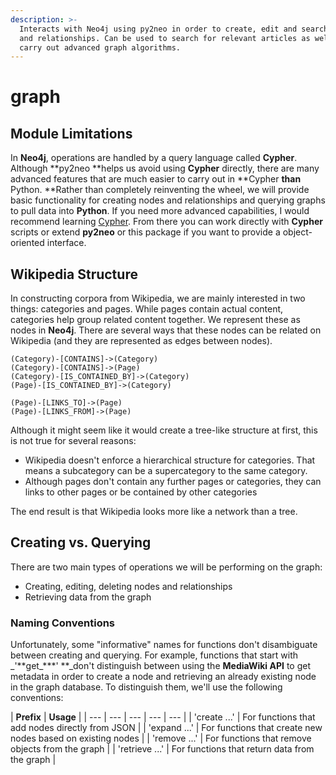 ```yaml
---
description: >-
  Interacts with Neo4j using py2neo in order to create, edit and search nodes
  and relationships. Can be used to search for relevant articles as well as
  carry out advanced graph algorithms.
---
```


# graph

## Module Limitations

In **Neo4j**, operations are handled by a query language called **Cypher**. Although **py2neo **helps us avoid using **Cypher** directly, there are many advanced features that are much easier to carry out in **Cypher **than** Python. **Rather than completely reinventing the wheel, we will provide basic functionality for creating nodes and relationships and querying graphs to pull data into **Python**. If you need more advanced capabilities, I would recommend learning [Cypher](../../../overview/dependencies/neo4j.md). From there you can work directly with **Cypher** scripts or extend **py2neo** or this package if you want to provide a object-oriented interface.

## Wikipedia Structure

In constructing corpora from Wikipedia, we are mainly interested in two things: categories and pages. While pages contain actual content, categories help group related content together. We represent these as nodes in **Neo4j**. There are several ways that these nodes can be related on Wikipedia \(and they are represented as edges between nodes\).

```text
(Category)-[CONTAINS]->(Category)
(Category)-[CONTAINS]->(Page)
(Category)-[IS_CONTAINED_BY]->(Category)
(Page)-[IS_CONTAINED_BY]->(Category)

(Page)-[LINKS_TO]->(Page)
(Page)-[LINKS_FROM]->(Page)
```

Although it might seem like it would create a tree-like structure at first, this is not true for several reasons:

* Wikipedia doesn't enforce a hierarchical structure for categories. That means a subcategory can be a supercategory to the same category.
* Although pages don't contain any further pages or categories, they can links to other pages or be contained by other categories

The end result is that Wikipedia looks more like a network than a tree. 

## Creating vs. Querying

There are two main types of operations we will be performing on the graph:

* Creating, editing, deleting nodes and relationships
* Retrieving data from the graph

### Naming Conventions

Unfortunately, some "informative" names for functions don't disambiguate between creating and querying. For example, functions that start with _'**get\_\*\*\*'  **_don't distinguish between using the **MediaWiki API** to get metadata in order to create a node and retrieving an already existing node in the graph database. To distinguish them, we'll use the following conventions:

| **Prefix** | **Usage** |
| --- | --- | --- | --- | --- |
| 'create ...' | For functions that add nodes directly from JSON |
| 'expand ...' | For functions that create new nodes based on existing nodes |
| 'remove ...' | For functions that remove objects from the graph |
| 'retrieve ...' | For functions that return data from the graph |





